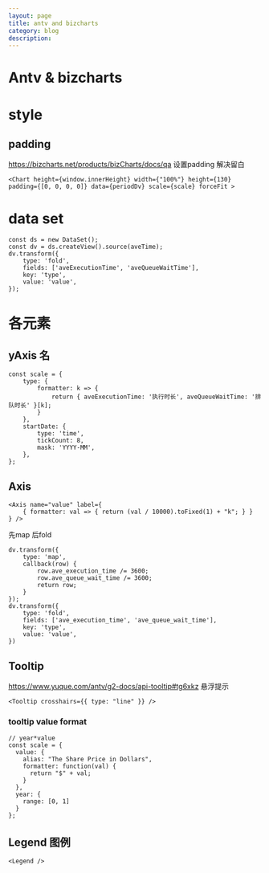 ```yaml
---
layout: page
title: antv and bizcharts
category: blog
description:
---
```

# Antv & bizcharts

# style
## padding
https://bizcharts.net/products/bizCharts/docs/qa 设置padding 解决留白

    <Chart height={window.innerHeight} width={"100%"} height={130} padding={[0, 0, 0, 0]} data={periodDv} scale={scale} forceFit >

# data set

    const ds = new DataSet();
    const dv = ds.createView().source(aveTime);
    dv.transform({
        type: 'fold',
        fields: ['aveExecutionTime', 'aveQueueWaitTime'],
        key: 'type',
        value: 'value',
    });

# 各元素
## yAxis 名
    const scale = {
        type: {
            formatter: k => {
                return { aveExecutionTime: '执行时长', aveQueueWaitTime: '排队时长' }[k];
            }
        },
        startDate: {
            type: 'time',
            tickCount: 8,
            mask: 'YYYY-MM',
        },
    };

## Axis

    <Axis name="value" label={
        { formatter: val => { return (val / 10000).toFixed(1) + "k"; } }
    } />

先map 后fold

    dv.transform({
        type: 'map',
        callback(row) {
            row.ave_execution_time /= 3600;
            row.ave_queue_wait_time /= 3600;
            return row;
        }
    });
    dv.transform({
        type: 'fold',
        fields: ['ave_execution_time', 'ave_queue_wait_time'],
        key: 'type',
        value: 'value',
    })

## Tooltip
https://www.yuque.com/antv/g2-docs/api-tooltip#tg6xkz
悬浮提示

    <Tooltip crosshairs={{ type: "line" }} />

### tooltip value format
    // year*value
    const scale = {
      value: {
        alias: "The Share Price in Dollars",
        formatter: function(val) {
          return "$" + val;
        }
      },
      year: {
        range: [0, 1]
      }
    };

## Legend 图例
    <Legend />